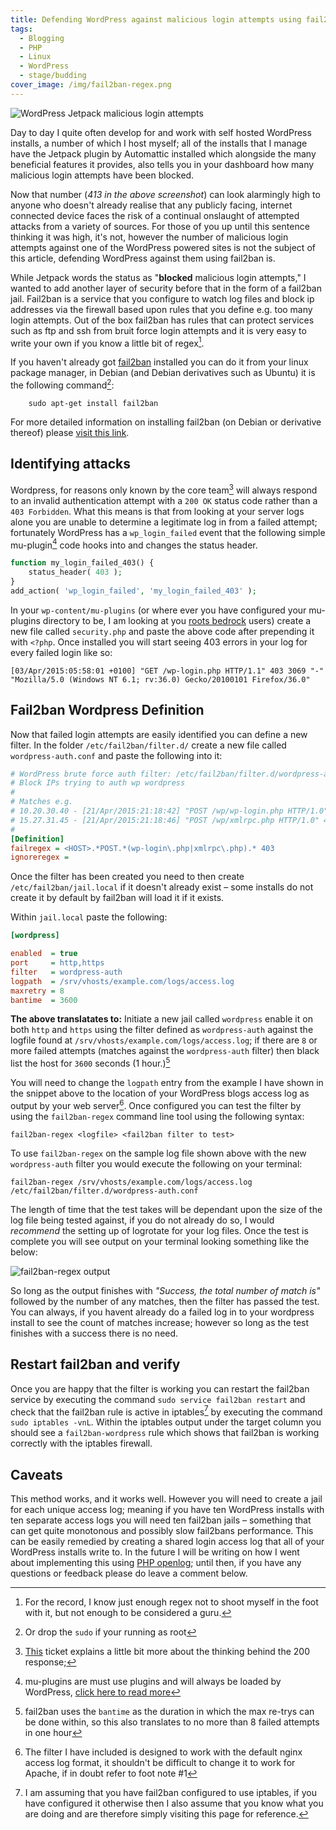```yaml
---
title: Defending WordPress against malicious login attempts using fail2ban
tags:
  - Blogging
  - PHP
  - Linux
  - WordPress
  - stage/budding
cover_image: /img/fail2ban-regex.png
---
```



![WordPress Jetpack malicious login attempts](/img/wordpress-jetpack-malicious-login-attempts.png "Wordpress Jetpack malicious login attempts")

Day to day I quite often develop for and work with self hosted WordPress installs, a number of which I host myself; all of the installs that I manage have the Jetpack plugin by Automattic installed which alongside the many beneficial features it provides, also tells you in your dashboard how many malicious login attempts have been blocked.

Now that number (*413 in the above screenshot*) can look alarmingly high to anyone who doesn't already realise that any publicly facing, internet connected device faces the risk of a continual onslaught of attempted attacks from a variety of sources. For those of you up until this sentence thinking it was high, it's not, however the number of malicious login attempts against one of the WordPress powered sites is not the subject of this article, defending WordPress against them using fail2ban is.

While Jetpack words the status as "**blocked** malicious login attempts," I wanted to add another layer of security before that in the form of a fail2ban jail. Fail2ban is a service that you configure to watch log files and block ip addresses via the firewall based upon rules that you define e.g. too many login attempts. Out of the box fail2ban has rules that can protect services such as ftp and ssh from bruit force login attempts and it is very easy to write your own if you know a little bit of regex[^1].

If you haven't already got [fail2ban](http://www.fail2ban.org/wiki/index.php/MANUAL_0_8) installed you can do it from your linux package manager, in Debian (and Debian derivatives such as Ubuntu) it is the following command[^2]:

```
    sudo apt-get install fail2ban
```

For more detailed information on installing fail2ban (on Debian or derivative thereof) please [visit this link](https://www.digitalocean.com/community/articles/how-to-protect-ssh-with-fail2ban-on-ubuntu-12-04).

## Identifying attacks

Wordpress, for reasons only known by the core team[^3] will always respond to an invalid authentication attempt with a `200 OK` status code rather than a `403 Forbidden`. What this means is that from looking at your server logs alone you are unable to determine a legitimate log in from a failed attempt; fortunately WordPress has a `wp_login_failed` event that the following simple mu-plugin[^4] code hooks into and changes the status header.

```php
function my_login_failed_403() {
    status_header( 403 );
}
add_action( 'wp_login_failed', 'my_login_failed_403' );
```
In your `wp-content/mu-plugins` (or where ever you have configured your mu-plugins directory to be, I am looking at you [roots bedrock](https://roots.io/bedrock/) users) create a new file called `security.php` and paste the above code after prepending it with `<?php`. Once installed you will start seeing 403 errors in your log for every failed login like so:

```
[03/Apr/2015:05:58:01 +0100] "GET /wp-login.php HTTP/1.1" 403 3069 "-" "Mozilla/5.0 (Windows NT 6.1; rv:36.0) Gecko/20100101 Firefox/36.0"
```

## Fail2ban Wordpress Definition

Now that failed login attempts are easily identified you can define a new filter. In the folder `/etc/fail2ban/filter.d/` create a new file called `wordpress-auth.conf` and paste the following into it:

```ini
# WordPress brute force auth filter: /etc/fail2ban/filter.d/wordpress-auth.conf:
# Block IPs trying to auth wp wordpress
#
# Matches e.g.
# 10.20.30.40 - [21/Apr/2015:21:18:42] "POST /wp/wp-login.php HTTP/1.0" 403 4521
# 15.27.31.45 - [21/Apr/2015:21:18:46] "POST /wp/xmlrpc.php HTTP/1.0" 403 4521
#
[Definition]
failregex = <HOST>.*POST.*(wp-login\.php|xmlrpc\.php).* 403
ignoreregex =
```

Once the filter has been created you need to then create `/etc/fail2ban/jail.local` if it doesn't already exist &ndash; some installs do not create it by default by fail2ban will load it if it exists.

Within `jail.local` paste the following:

```ini
[wordpress]

enabled  = true
port     = http,https
filter   = wordpress-auth
logpath  = /srv/vhosts/example.com/logs/access.log
maxretry = 8
bantime  = 3600
```

**The above translatates to:** Initiate a new jail called `wordpress` enable it on both `http` and `https` using the filter defined as `wordpress-auth` against the logfile found at `/srv/vhosts/example.com/logs/access.log`; if there are `8` or more failed attempts (matches against the `wordpress-auth` filter) then black list the host for `3600` seconds (1 hour.)[^5]

You will need to change the `logpath` entry from the example I have shown in the snippet above to the location of your WordPress blogs access log as output by your web server[^6]. Once configured you can test the filter by using the `fail2ban-regex` command line tool using the following syntax:

`fail2ban-regex <logfile> <fail2ban filter to test>`

To use `fail2ban-regex` on the sample log file shown above with the new `wordpress-auth` filter you would execute the following on your terminal:

`fail2ban-regex /srv/vhosts/example.com/logs/access.log /etc/fail2ban/filter.d/wordpress-auth.conf`

The length of time that the test takes will be dependant upon the size of the log file being tested against, if you do not already do so, I would *recommend* the setting up of logrotate for your log files. Once the test is complete you will see output on your terminal looking something like the below:

![fail2ban-regex output](/img/fail2ban-regex.png "fail2ban-regex output")

So long as the output finishes with *"Success, the total number of match is"* followed by the number of any matches, then the filter has passed the test. You can always, if you havent already do a failed log in to your wordpress install to see the count of matches increase; however so long as the test finishes with a success there is no need.

## Restart fail2ban and verify

Once you are happy that the filter is working you can restart the fail2ban service by executing the command `sudo service fail2ban restart` and check that the fail2ban rule is active in iptables[^7] by executing the command `sudo iptables -vnL`. Within the iptables output under the target column you should see a `fail2ban-wordpress` rule which shows that fail2ban is working correctly with the iptables firewall.

## Caveats

This method works, and it works well. However you will need to create a jail for each unique access log; meaning if you have ten WordPress installs with ten separate access logs you will need ten fail2ban jails &ndash; something that can get quite monotonous and possibly slow fail2bans performance. This can be easily remedied by creating a shared login access log that all of your WordPress installs write to. In the future I will be writing on how I went about implementing this using [PHP openlog](http://php.net/manual/en/function.openlog.php#refsect1-function.openlog-parameters); until then, if you have any questions or feedback please do leave a comment below.

[^1]: For the record, I know just enough regex not to shoot myself in the foot with it, but not enough to be considered a guru.
[^2]: Or drop the `sudo` if your running as root
[^3]: [This](https://core.trac.wordpress.org/ticket/25446) ticket explains a little bit more about the thinking behind the 200 response;
[^4]: mu-plugins are must use plugins and will always be loaded by WordPress, [click here to read more](https://codex.wordpress.org/Must_Use_Plugins)
[^5]: fail2ban uses the `bantime` as the duration in which the max re-trys can be done within, so this also translates to no more than 8 failed attempts in one hour
[^6]: The filter I have included is designed to work with the default nginx access log format, it shouldn't be difficult to change it to work for Apache, if in doubt refer to foot note #1
[^7]: I am assuming that you have fail2ban configured to use iptables, if you have configured it otherwise then I also assume that you know what you are doing and are therefore simply visiting this page for reference.

